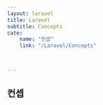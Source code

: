 ```yaml
---
layout: laravel
title: Laravel
subtitle: Concepts
cate:
    name: "컨셉"
    link: "/Laravel/Concepts"



---
```


## 컨셉





